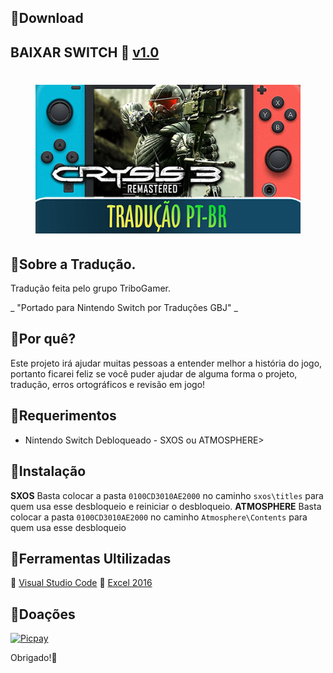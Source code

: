## :small_blue_diamond:Download

## BAIXAR SWITCH :link: [v1.0](https://drive.google.com/file/d/1jlmQR_Nv6MmxRzU9-RVeppFOHmSz4MKJ/view?usp=sharing)

<h1 align="center"><figure>
  <img src="Crisis3.png">
</figure></h1>

## :small_blue_diamond:Sobre a Tradução.

Tradução feita pelo grupo TriboGamer.

_ "Portado para Nintendo Switch por Traduções GBJ" _

## :small_blue_diamond:Por quê?

Este projeto irá ajudar muitas pessoas a entender melhor a história do jogo, portanto ficarei feliz se você puder ajudar de alguma forma o projeto, tradução, erros ortográficos e revisão em jogo!

## :small_blue_diamond:Requerimentos

- Nintendo Switch Debloqueado - SXOS ou ATMOSPHERE>

## :small_blue_diamond:Instalação

**SXOS** Basta colocar a pasta ```0100CD3010AE2000``` no caminho ```sxos\titles``` para quem usa esse desbloqueio e reiniciar o desbloqueio.
**ATMOSPHERE** Basta colocar a pasta ```0100CD3010AE2000``` no caminho ```Atmosphere\Contents``` para quem usa esse desbloqueio

## :small_blue_diamond:Ferramentas Ultilizadas

:link: [Visual Studio Code](https://code.visualstudio.com)
:link: [Excel 2016](https://www.office.com/?omkt=pt-br)

## :small_blue_diamond:Doações

[![Picpay](https://i.ibb.co/cYcsCnZ/hhhh.png)](https://picpay.me/gilsongbj)

Obrigado!:wave:
